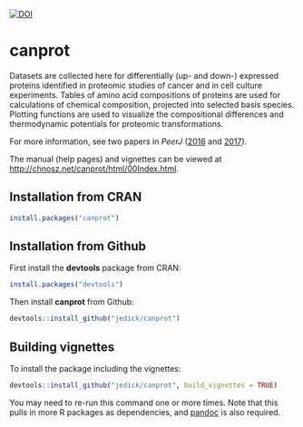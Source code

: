 [![DOI](https://zenodo.org/badge/64122601.svg)](https://zenodo.org/badge/latestdoi/64122601)

# canprot

Datasets are collected here for differentially (up- and down-)
expressed proteins identified in proteomic studies of cancer and in cell
culture experiments. Tables of amino acid compositions of proteins are
used for calculations of chemical composition, projected into selected
basis species. Plotting functions are used to visualize the compositional
differences and thermodynamic potentials for proteomic transformations.

For more information, see two papers in *PeerJ* ([2016](http://doi.org/10.7717/peerj.2238)
and [2017](http://doi.org/10.7717/peerj.3421)).

The manual (help pages) and vignettes can be viewed at
<http://chnosz.net/canprot/html/00Index.html>.

## Installation from CRAN

```R
install.packages("canprot")
```

## Installation from Github

First install the **devtools** package from CRAN:

```R
install.packages("devtools")
```

Then install **canprot** from Github:

```R
devtools::install_github("jedick/canprot")
```

## Building vignettes

To install the package including the vignettes:

```R
devtools::install_github("jedick/canprot", build_vignettes = TRUE)
```

You may need to re-run this command one or more times. Note that this pulls in
more R packages as dependencies, and [pandoc](http://pandoc.org/installing.html)
is also required.

